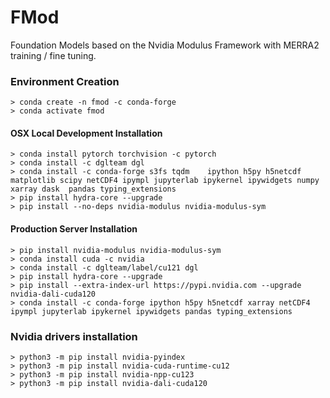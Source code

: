 
# FMod

Foundation Models based on the Nvidia Modulus Framework with MERRA2 training / fine tuning.

### Environment Creation

    > conda create -n fmod -c conda-forge 
    > conda activate fmod


#### OSX Local Development Installation

    > conda install pytorch torchvision -c pytorch
    > conda install -c dglteam dgl 
    > conda install -c conda-forge s3fs tqdm    ipython h5py h5netcdf matplotlib scipy netCDF4 ipympl jupyterlab ipykernel ipywidgets numpy xarray dask  pandas typing_extensions
    > pip install hydra-core --upgrade
    > pip install --no-deps nvidia-modulus nvidia-modulus-sym


#### Production Server Installation

    > pip install nvidia-modulus nvidia-modulus-sym
    > conda install cuda -c nvidia
    > conda install -c dglteam/label/cu121 dgl
    > pip install hydra-core --upgrade
    > pip install --extra-index-url https://pypi.nvidia.com --upgrade nvidia-dali-cuda120
    > conda install -c conda-forge ipython h5py h5netcdf xarray netCDF4 ipympl jupyterlab ipykernel ipywidgets pandas typing_extensions


### Nvidia drivers installation

    > python3 -m pip install nvidia-pyindex
    > python3 -m pip install nvidia-cuda-runtime-cu12
    > python3 -m pip install nvidia-npp-cu123
    > python3 -m pip install nvidia-dali-cuda120 




